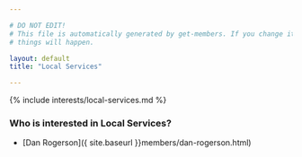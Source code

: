 ```yaml
---

# DO NOT EDIT!
# This file is automatically generated by get-members. If you change it, bad
# things will happen.

layout: default
title: "Local Services"

---
```


{% include interests/local-services.md %}

### Who is interested in Local Services?


* [Dan Rogerson]({ site.baseurl }}members/dan-rogerson.html)
